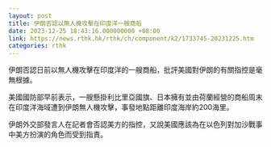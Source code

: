 ```yaml
---
layout: post
title: 伊朗否認以無人機攻擊在印度洋一艘商船
date: 2023-12-25 18:43:16.000000000 +08:00
link: https://news.rthk.hk/rthk/ch/component/k2/1733745-20231225.htm
categories: rthk
---
```


伊朗否認日前以無人機攻擊在印度洋的一艘商船，批評美國對伊朗的有關指控是毫無根據。

美國國防部早前表示，一艘懸掛利比里亞國旗、日本擁有並由荷蘭經營的商船周末在印度洋海域遭到伊朗無人機攻擊，事發地點距離印度海岸約200海里。

伊朗外交部發言人在記者會否認美方的指控，又說美國應該為在以色列對加沙戰事中美方扮演的角色而受到指責。
